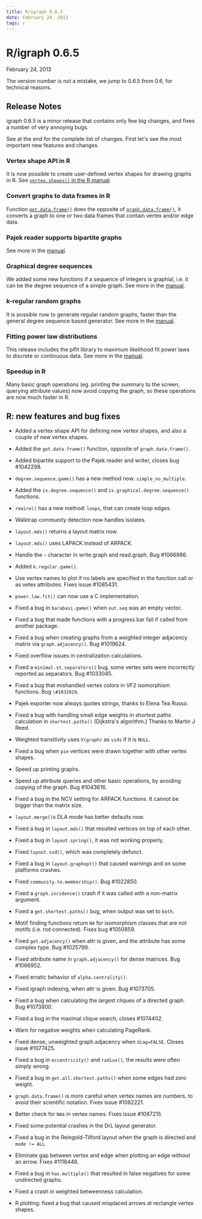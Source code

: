 ```yaml
---
title: R/igraph 0.6.5
date: February 24, 2013
tags: r
---
```


R/igraph 0.6.5
==============

February 24, 2013

The version number is not a mistake, we jump to 0.6.5 from 0.6, 
for technical reasons.

Release Notes
-------------

igraph 0.6.5 is a minor release that contains only few big changes,
and fixes a number of very annoying bugs. 

See at the end for the complete list of changes. First let's see
the most important new features and changes. 

<!--more-->

### Vertex shape API in R

It is now possible to create user-defined vertex shapes for drawing 
graphs in R. See <a href="doc-0.6.5/R/igraph.vertex.shapes.html">
    `vertex.shapes()` in the R manual</a>. 

### Convert graphs to data frames in R

Function <a href="doc-0.6.5/R/graph.data.frame.html">`get.data.frame()`</a> 
does the opposite of <a href="doc-0.6.5/R/graph.data.frame.html">
    `graph.data.frame()`</a>, it converts a graph to one or two data frames
that contain vertex and/or edge data.

### Pajek reader supports bipartite graphs

See more in the <a href="doc-0.6.5/R/read.graph.html">manual</a>. 

### Graphical degree sequences

We added some new functions if a sequence of integers is graphial, i.e. it 
can be the degree sequence of a simple graph. See more in
the <a href="doc-0.6.5/R/is.degree.sequence.html">manual</a>.

### k-regular random graphs

It is possible now to generate regular random graphs, faster than 
the general degree sequence based generator. See more in
the <a href="doc-0.6.5/R/k.regular.game.html">manual</a>.

### Fitting power law distributions

This release includes the plfit library to maximum likelihood fit 
power laws to discrete or contiouous data. See more in
the <a href="doc-0.6.5/R/power.law.fit.html">manual</a>.

###  Speedup in R

Many basic graph operations (eg. printing the summary to the screen,
querying attribute values) now avoid copying the graph, so these
operations are now much faster in R.


R: new features and bug fixes
-----------------------------

- Added a vertex shape API for defining new vertex shapes, and also 
  a couple of new vertex shapes.
- Added the `get.data.frame()` function, opposite of `graph.data.frame()`.
- Added bipartite support to the Pajek reader and writer, closes bug
  \#1042298.
- `degree.sequence.game()` has a new method now: `simple_no_multiple`.
- Added the `is.degree.sequence()` and `is.graphical.degree.sequence()`
  functions.
- `rewire()` has a new method: `loops`, that can create loop edges.
- Walktrap community detection now handles isolates.
- `layout.mds()` returns a layout matrix now.
- `layout.mds()` uses LAPACK instead of ARPACK.
- Handle the `~` character in write.graph and read.graph. Bug
  \#1066986.
- Added `k.regular.game()`.
- Use vertex names to plot if no labels are specified in the function
  call or as vetex attributes. Fixes issue \#1085431.
- `power.law.fit()` can now use a C implementation.

- Fixed a bug in `barabasi.game()` when `out.seq` was an empty vector.
- Fixed a bug that made functions with a progress bar fail if called 
  from another package.
- Fixed a bug when creating graphs from a weighted integer adjacency 
  matrix via `graph.adjacency()`. Bug \#1019624.
- Fixed overflow issues in centralization calculations.
- Fixed a `minimal.st.separators()` bug, some vertex sets were incorrectly
  reported as separators. Bug \#1033045.
- Fixed a bug that mishandled vertex colors in VF2 isomorphism
  functions. Bug `\#1032819`.
- Pajek exporter now always quotes strings, thanks to Elena Tea Russo.
- Fixed a bug with handling small edge weights in shortest paths 
  calculation in `shortest.paths()` (Dijkstra's algorithm.) Thanks to 
  Martin J Reed.
- Weighted transitivity uses `V(graph)` as `vids` if it is `NULL`.
- Fixed a bug when `pie` vertices were drawn together with other 
  vertex shapes.
- Speed up printing graphs.
- Speed up attribute queries and other basic operations, by avoiding 
  copying of the graph. Bug \#1043616.
- Fixed a bug in the NCV setting for ARPACK functions. It cannot be
  bigger than the matrix size.
- `layout.merge()`s DLA mode has better defaults now.
- Fixed a bug in `layout.mds()` that resulted vertices on top of each
  other.
- Fixed a bug in `layout.spring()`, it was not working properly.
- Fixed `layout.svd()`, which was completely defunct.
- Fixed a bug in `layout.graphopt()` that caused warnings and on 
  some platforms crashes.
- Fixed `community.to.membership()`. Bug \#1022850.
- Fixed a `graph.incidence()` crash if it was called with a non-matrix
  argument.
- Fixed a `get.shortest.paths()` bug, when output was set to `both`.
- Motif finding functions return `NA` for isomorphism classes that are
  not motifs (i.e. not connected). Fixes bug \#1050859. 
- Fixed `get.adjacency()` when attr is given, and the attribute has some
  complex type. Bug \#1025799. 
- Fixed attribute name in `graph.adjacency()` for dense matrices. Bug
  \#1066952. 
- Fixed erratic behavior of `alpha.centrality()`.
- Fixed igraph indexing, when attr is given. Bug \#1073705.
- Fixed a bug when calculating the largest cliques of a directed
  graph. Bug \#1073800.
- Fixed a bug in the maximal clique search, closes \#1074402.
- Warn for negative weights when calculating PageRank.
- Fixed dense, unweighted graph.adjacency when `diag=FALSE`. Closes
  issue \#1077425. 
- Fixed a bug in `eccentricity()` and `radius()`, the results were often
  simply wrong.
- Fixed a bug in `get.all.shortest.paths()` when some edges had zero weight.
- `graph.data.frame()` is more careful when vertex names are numbers, to
  avoid their scientific notation. Fixes issue \#1082221. 
- Better check for `NA`s in vertex names. Fixes issue \#1087215
- Fixed some potential crashes in the DrL layout generator.
- Fixed a bug in the Reingold-Tilford layout when the graph is
  directed and `mode != ALL`.
- Eliminate gap between vertex and edge when plotting an edge without an arrow.
  Fixes \#1118448.
- Fixed a bug in `has.multiple()` that resulted in false negatives for
  some undirected graphs.
- Fixed a crash in weighted betweenness calculation.
- R plotting: fixed a bug that caused misplaced arrows at rectangle
  vertex shapes.
